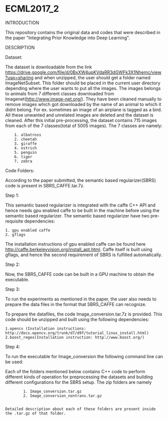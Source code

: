 # ECML2017_2


INTRODUCTION

This repository contains the original data and codes that were described in the paper "Integrating Prior Knowledge into Deep Learning".


DESCRIPTION


Dataset:

The dataset is downloadable from the link https://drive.google.com/file/d/0BxXW4upKVdaRR3dGWFk3X1Nhemc/view?usp=sharing
and when unzipped, the user should get a folder named ImageNetSubset. This folder should be placed in the current user directory   depending where the user wants to put all the images. The images belongs to animals from 7 different classes downloaded from Imagenet(http://www.image-net.org/). They have been cleaned manually to remove images which got downloaded by the name of an animal to which it didnt belong. For ex. sometimes an image of an airplane is tagged as a bird. All these unwanted and unrelated images are deleted and the dataset is cleaned. After this initial pre-processing, the dataset contains 715 images from each of the 7 classes(total of 5005 images). The 7 classes are namely:

	    1. albatross
	    2. cheetah
	    3. giraffe
	    4. ostrich
	    5. penguin
	    6. tiger
	    7. zebra

   			
Code Folders:
 
According to the paper submitted, the semantic based regularizer(SBRS) code is present in SBRS_CAFFE.tar.7z. 

Step 1:

This semantic based regularizer is integrated with the caffe C++ API and hence needs gpu enabled caffe to be built in the machine before using the semantic based regularizer. The semantic based regularizer have two pre-requisite dependencies:

	1. gpu enabled caffe
	2. gflags
 
The installation instructions of gpu enabled caffe can be found here http://caffe.berkeleyvision.org/install_apt.html. Caffe itself is built using gflags, and hence the second requirement of SBRS is fulfilled automatically. 

Step 2:

Now, the SBRS_CAFFE code can be built in a GPU machine to obtain the executable.

Step 3:

To run the experiments as mentioned in the paper, the user also needs to prepare the data files in the format that SBRS_CAFFE can recognize.

To prepare the datafiles, the code Image_conversion.tar.7z is provided. This code should be unzipped and built using the following dependencies:

	1.opencv (Installation instructions: http://docs.opencv.org/trunk/d7/d9f/tutorial_linux_install.html)
	2.boost_regex(Installation instruction: http://www.boost.org/)
	
Step 4:

To run the executable for Image_conversion the following command line can be used:

   Each of the folders mentioned below contains C++ code to perform different kinds of operation for preprocessing the datasets and building 
   different configurations for the SBRS setup. The zip folders are namely
 
      	    1. Image_conversion.tar.gz
            2. Image_conversion_nontrans.tar.gz
           
    	
    Detailed description about each of these folders are present inside the .tar.gz of that folder.

 


